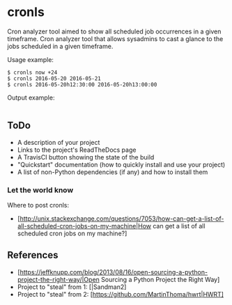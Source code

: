 # cronls
Cron analyzer tool aimed to show all scheduled job occurrences in a given timeframe.
Cron analyzer tool that allows sysadmins to cast a glance to the jobs scheduled in a given timeframe.

Usage example:
```
$ cronls now +24
$ cronls 2016-05-20 2016-05-21
$ cronls 2016-05-20h12:30:00 2016-05-20h13:00:00
```

Output example:
```

```

## ToDo
 - A description of your project
 - Links to the project's ReadTheDocs page
 - A TravisCI button showing the state of the build
 - "Quickstart" documentation (how to quickly install and use your project)
 - A list of non-Python dependencies (if any) and how to install them

### Let the world know

Where to post cronls:
- [http://unix.stackexchange.com/questions/7053/how-can-get-a-list-of-all-scheduled-cron-jobs-on-my-machine|How can get a list of all scheduled cron jobs on my machine?]


## References

 - [https://jeffknupp.com/blog/2013/08/16/open-sourcing-a-python-project-the-right-way/|Open Sourcing a Python Project the Right Way]
 - Project to "steal" from 1: [|Sandman2]
 - Project to "steal" from 2: [https://github.com/MartinThoma/hwrt|HWRT]
 